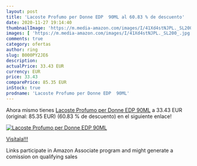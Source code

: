 ```yaml
---
layout: post
title: 'Lacoste Profumo per Donne EDP  90ML al 60.83 % de descuento'
date: 2020-11-27 19:14:40
thumbnailImage: 'https://m.media-amazon.com/images/I/41Xd4stNJPL._SL200_.jpg'
images: [ 'https://m.media-amazon.com/images/I/41Xd4stNJPL._SL200_.jpg' ]
comments: true
category: ofertas
author: ring
slug: B000PY2JE6
description:
actualPrice: 33.43 EUR
currency: EUR
price: 33.43
comparePrice: 85.35 EUR
inStock: true
prodname: 'Lacoste Profumo per Donne EDP  90ML'
---
```


Ahora mismo tienes [Lacoste Profumo per Donne EDP  90ML](https://www.amazon.it/dp/B000PY2JE6/?tag=tolees00-21) a 33.43 EUR (original: 85.35 EUR) (60.83 %  de descuento) en el siguiente enlace!

[![Lacoste Profumo per Donne EDP  90ML](https://m.media-amazon.com/images/I/41Xd4stNJPL._SL200_.jpg)](https://www.amazon.it/dp/B000PY2JE6/?tag=tolees00-21)

[Visítala!!!](https://www.amazon.it/dp/B000PY2JE6/?tag=tolees00-21)

Links participate in Amazon Associate program and might generate a comission on qualifying sales
